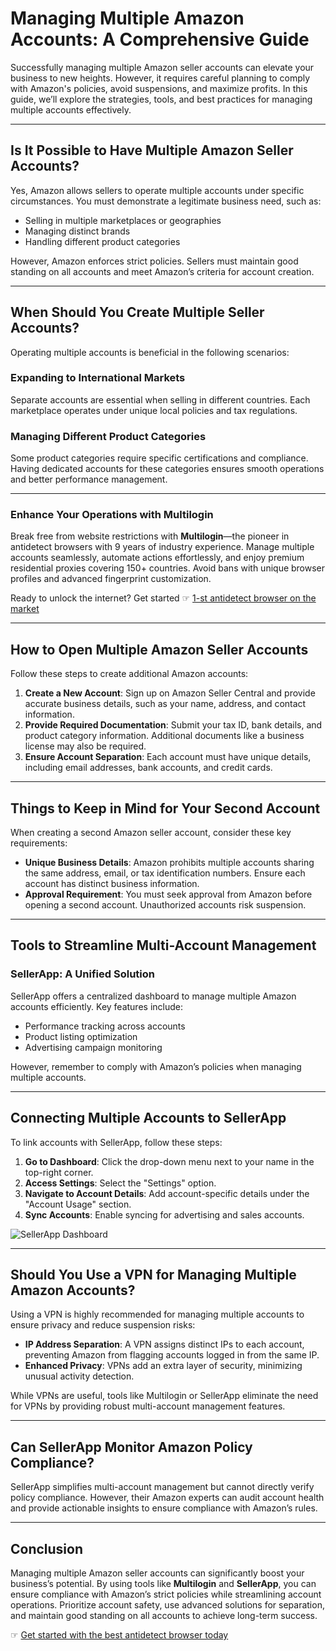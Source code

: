# Managing Multiple Amazon Accounts: A Comprehensive Guide

Successfully managing multiple Amazon seller accounts can elevate your business to new heights. However, it requires careful planning to comply with Amazon's policies, avoid suspensions, and maximize profits. In this guide, we’ll explore the strategies, tools, and best practices for managing multiple accounts effectively.

---

## Is It Possible to Have Multiple Amazon Seller Accounts?

Yes, Amazon allows sellers to operate multiple accounts under specific circumstances. You must demonstrate a legitimate business need, such as:

- Selling in multiple marketplaces or geographies
- Managing distinct brands
- Handling different product categories

However, Amazon enforces strict policies. Sellers must maintain good standing on all accounts and meet Amazon’s criteria for account creation.

---

## When Should You Create Multiple Seller Accounts?

Operating multiple accounts is beneficial in the following scenarios:

### Expanding to International Markets
Separate accounts are essential when selling in different countries. Each marketplace operates under unique local policies and tax regulations.

### Managing Different Product Categories
Some product categories require specific certifications and compliance. Having dedicated accounts for these categories ensures smooth operations and better performance management.

---

### Enhance Your Operations with Multilogin

Break free from website restrictions with **Multilogin**—the pioneer in antidetect browsers with 9 years of industry experience. Manage multiple accounts seamlessly, automate actions effortlessly, and enjoy premium residential proxies covering 150+ countries. Avoid bans with unique browser profiles and advanced fingerprint customization.

Ready to unlock the internet? Get started ☞ [1-st antidetect browser on the market](https://bit.ly/multIlogin)

---

## How to Open Multiple Amazon Seller Accounts

Follow these steps to create additional Amazon accounts:

1. **Create a New Account**: Sign up on Amazon Seller Central and provide accurate business details, such as your name, address, and contact information.
2. **Provide Required Documentation**: Submit your tax ID, bank details, and product category information. Additional documents like a business license may also be required.
3. **Ensure Account Separation**: Each account must have unique details, including email addresses, bank accounts, and credit cards.

---

## Things to Keep in Mind for Your Second Account

When creating a second Amazon seller account, consider these key requirements:

- **Unique Business Details**: Amazon prohibits multiple accounts sharing the same address, email, or tax identification numbers. Ensure each account has distinct business information.
- **Approval Requirement**: You must seek approval from Amazon before opening a second account. Unauthorized accounts risk suspension.

---

## Tools to Streamline Multi-Account Management

### SellerApp: A Unified Solution
SellerApp offers a centralized dashboard to manage multiple Amazon accounts efficiently. Key features include:

- Performance tracking across accounts
- Product listing optimization
- Advertising campaign monitoring

However, remember to comply with Amazon’s policies when managing multiple accounts.

---

## Connecting Multiple Accounts to SellerApp

To link accounts with SellerApp, follow these steps:

1. **Go to Dashboard**: Click the drop-down menu next to your name in the top-right corner.
2. **Access Settings**: Select the "Settings" option.
3. **Navigate to Account Details**: Add account-specific details under the "Account Usage" section.
4. **Sync Accounts**: Enable syncing for advertising and sales accounts.

![SellerApp Dashboard](https://www.sellerapp.com/help/wp-content/uploads/2024/12/Screenshot-2024-12-26-175129.png)

---

## Should You Use a VPN for Managing Multiple Amazon Accounts?

Using a VPN is highly recommended for managing multiple accounts to ensure privacy and reduce suspension risks:

- **IP Address Separation**: A VPN assigns distinct IPs to each account, preventing Amazon from flagging accounts logged in from the same IP.
- **Enhanced Privacy**: VPNs add an extra layer of security, minimizing unusual activity detection.

While VPNs are useful, tools like Multilogin or SellerApp eliminate the need for VPNs by providing robust multi-account management features.

---

## Can SellerApp Monitor Amazon Policy Compliance?

SellerApp simplifies multi-account management but cannot directly verify policy compliance. However, their Amazon experts can audit account health and provide actionable insights to ensure compliance with Amazon’s rules.

---

## Conclusion

Managing multiple Amazon seller accounts can significantly boost your business’s potential. By using tools like **Multilogin** and **SellerApp**, you can ensure compliance with Amazon’s strict policies while streamlining account operations. Prioritize account safety, use advanced solutions for separation, and maintain good standing on all accounts to achieve long-term success.

☞ [Get started with the best antidetect browser today](https://bit.ly/multIlogin)
